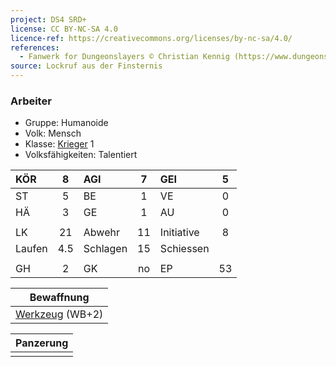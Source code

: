 ```yaml
---
project: DS4 SRD+
license: CC BY-NC-SA 4.0
licence-ref: https://creativecommons.org/licenses/by-nc-sa/4.0/
references: 
  - Fanwerk for Dungeonslayers © Christian Kennig (https://www.dungeonslayers.net/)
source: Lockruf aus der Finsternis
---
```


### Arbeiter

- Gruppe: Humanoide
- Volk: Mensch
- Klasse: [Krieger](../../grw/charaktere-klasse-krieger.md) 1
- Volksfähigkeiten: Talentiert

| KÖR    |  8  | AGI      |  7  | GEI        |  5  |
| :----- | :-: | :------- | :-: | :--------- | :-: |
| ST     |  5  | BE       |  1  | VE         |  0  |
| HÄ     |  3  | GE       |  1  | AU         |  0  |
|        |     |          |     |            |     |
| LK     | 21  | Abwehr   | 11  | Initiative |  8  |
| Laufen | 4.5 | Schlagen | 15  | Schiessen  |     |
|        |     |          |     |            |     |
| GH     |  2  | GK       | no  | EP         | 53  |

|   Bewaffnung    |
| :-------------: |
| [Werkzeug](../../fanwerk/bestiarium/werkzeug.md) (WB+2) |

| Panzerung |
| :-------: |
|           |

